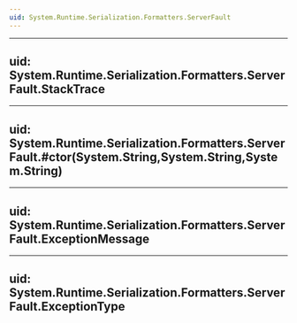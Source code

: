 ```yaml
---
uid: System.Runtime.Serialization.Formatters.ServerFault
---
```


---
uid: System.Runtime.Serialization.Formatters.ServerFault.StackTrace
---

---
uid: System.Runtime.Serialization.Formatters.ServerFault.#ctor(System.String,System.String,System.String)
---

---
uid: System.Runtime.Serialization.Formatters.ServerFault.ExceptionMessage
---

---
uid: System.Runtime.Serialization.Formatters.ServerFault.ExceptionType
---
